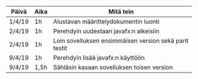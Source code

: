 Päivä | Aika | Mitä tein
------|------|----------
1/4/19| 1h | Alustavan määrittelydokumentin luonti 
2/4/19| 1h | Perehdyin uudestaan javafx:n alkeisiin
2/4/19| 1h | Loin sovelluksen ensimmäisen version sekä parit testit
9/4/19| 1h | Perehdyin lisää javafx:n käyttöön
9/4/19| 1,5h| Sähläsin kasaan sovelluksen toisen version
